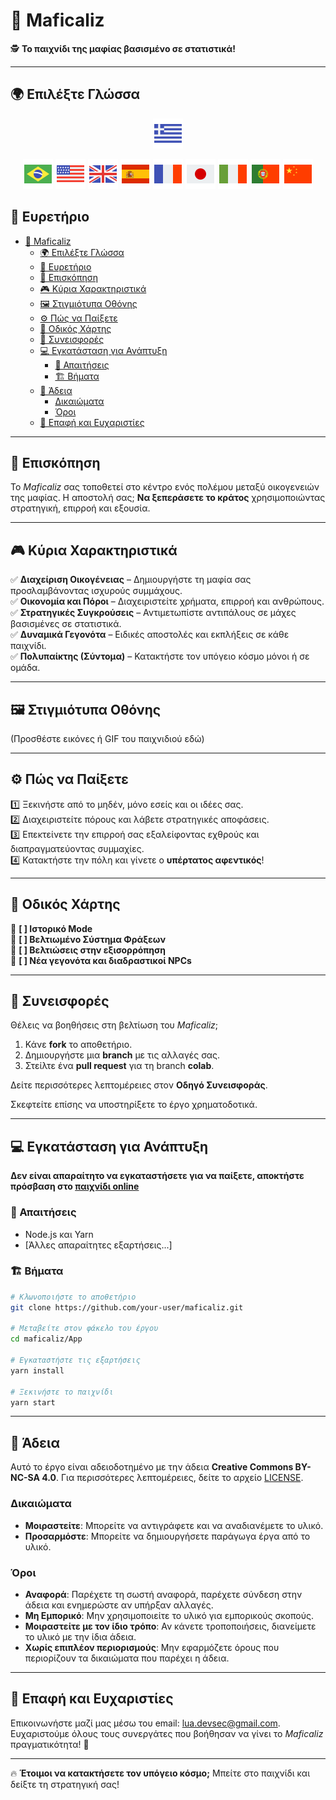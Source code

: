 # 🎩 Maficaliz

🕵️ **Το παιχνίδι της μαφίας βασισμένο σε στατιστικά!**

---

## 🌍 Επιλέξτε Γλώσσα

<div align="center"> 

[![Ελληνικά](./flag-icons/flag-greece-48.png)](./README.gr.md)

[![Português](./flag-icons/flag-brazil-48.png)](../../README.md) [![English](./flag-icons/flag-usa-48.png)](./README.en.md) [![English](./flag-icons/flag-great-britain-48.png)](./README.gb.md) [![Español](./flag-icons/flag-spain-flag-48.png)](./README.es.md) [![Français](./flag-icons/flag-france-48.png)](./README.fr.md) [![日本語](./flag-icons/flag-japan-48.png)](./README.jp.md) [![Italiano](./flag-icons/flag-italy-48.png)](./README.it.md) [![Português (Portugal)](./flag-icons/flag-portugal-48.png)](./README.pt.md) [![中文](./flag-icons/flag-china-48.png)](./README.ch.md)

</div>

## 📑 Ευρετήριο  

- [🎩 Maficaliz](#-maficaliz)
  - [🌍 Επιλέξτε Γλώσσα](#-επιλέξτε-γλώσσα)
  - [📑 Ευρετήριο](#-ευρετήριο)
  - [📖 Επισκόπηση](#-επισκόπηση)
  - [🎮 Κύρια Χαρακτηριστικά](#-κύρια-χαρακτηριστικά)
  - [🖼️ Στιγμιότυπα Οθόνης](#️-στιγμιότυπα-οθόνης)
  - [⚙️ Πώς να Παίξετε](#️-πώς-να-παίξετε)
  - [🚀 Οδικός Χάρτης](#-οδικός-χάρτης)
  - [🤝 Συνεισφορές](#-συνεισφορές)
  - [💻 Εγκατάσταση για Ανάπτυξη](#-εγκατάσταση-για-ανάπτυξη)
    - [🔧 Απαιτήσεις](#-απαιτήσεις)
    - [🏗️ Βήματα](#️-βήματα)
  - [📜 Άδεια](#-άδεια)
    - [Δικαιώματα](#δικαιώματα)
    - [Όροι](#όροι)
  - [💌 Επαφή και Ευχαριστίες](#-επαφή-και-ευχαριστίες)

---

## 📖 Επισκόπηση  

Το *Maficaliz* σας τοποθετεί στο κέντρο ενός πολέμου μεταξύ οικογενειών της μαφίας. Η αποστολή σας; **Να ξεπεράσετε το κράτος** χρησιμοποιώντας στρατηγική, επιρροή και εξουσία.

---

## 🎮 Κύρια Χαρακτηριστικά  

✅ **Διαχείριση Οικογένειας** – Δημιουργήστε τη μαφία σας προσλαμβάνοντας ισχυρούς συμμάχους.  
✅ **Οικονομία και Πόροι** – Διαχειριστείτε χρήματα, επιρροή και ανθρώπους.  
✅ **Στρατηγικές Συγκρούσεις** – Αντιμετωπίστε αντιπάλους σε μάχες βασισμένες σε στατιστικά.  
✅ **Δυναμικά Γεγονότα** – Ειδικές αποστολές και εκπλήξεις σε κάθε παιχνίδι.  
✅ **Πολυπαίκτης (Σύντομα)** – Κατακτήστε τον υπόγειο κόσμο μόνοι ή σε ομάδα.  

---

## 🖼️ Στιγμιότυπα Οθόνης  

(Προσθέστε εικόνες ή GIF του παιχνιδιού εδώ)

---

## ⚙️ Πώς να Παίξετε  

1️⃣ Ξεκινήστε από το μηδέν, μόνο εσείς και οι ιδέες σας.  
2️⃣ Διαχειριστείτε πόρους και λάβετε στρατηγικές αποφάσεις.  
3️⃣ Επεκτείνετε την επιρροή σας εξαλείφοντας εχθρούς και διαπραγματεύοντας συμμαχίες.  
4️⃣ Κατακτήστε την πόλη και γίνετε ο **υπέρτατος αφεντικός**!

---

## 🚀 Οδικός Χάρτης  

🔹 **[ ] Ιστορικό Mode**  
🔹 **[ ] Βελτιωμένο Σύστημα Φράξεων**  
🔹 **[ ] Βελτιώσεις στην εξισορρόπηση**  
🔹 **[ ] Νέα γεγονότα και διαδραστικοί NPCs**  

---

## 🤝 Συνεισφορές  

Θέλεις να βοηθήσεις στη βελτίωση του *Maficaliz*;

1. Κάνε **fork** το αποθετήριο.  
2. Δημιουργήστε μια **branch** με τις αλλαγές σας.  
3. Στείλτε ένα **pull request** για τη branch **colab**.  

Δείτε περισσότερες λεπτομέρειες στον **Οδηγό Συνεισφοράς**.

Σκεφτείτε επίσης να υποστηρίξετε το έργο χρηματοδοτικά.

---

## 💻 Εγκατάσταση για Ανάπτυξη  

**Δεν είναι απαραίτητο να εγκαταστήσετε για να παίξετε, αποκτήστε πρόσβαση στο [παιχνίδι online](https://maficaliz.github.io/Maficaliz)**

### 🔧 Απαιτήσεις  

- Node.js και Yarn  
- [Άλλες απαραίτητες εξαρτήσεις...]  

### 🏗️ Βήματα  

```bash
# Κλωνοποιήστε το αποθετήριο
git clone https://github.com/your-user/maficaliz.git  

# Μεταβείτε στον φάκελο του έργου
cd maficaliz/App

# Εγκαταστήστε τις εξαρτήσεις
yarn install  

# Ξεκινήστε το παιχνίδι
yarn start  
```

---

## 📜 Άδεια

Αυτό το έργο είναι αδειοδοτημένο με την άδεια **Creative Commons BY-NC-SA 4.0**. Για περισσότερες λεπτομέρειες, δείτε το αρχείο [LICENSE](../../LICENSE).

### Δικαιώματα  

- **Μοιραστείτε**: Μπορείτε να αντιγράφετε και να αναδιανέμετε το υλικό.  
- **Προσαρμόστε**: Μπορείτε να δημιουργήσετε παράγωγα έργα από το υλικό.

### Όροι  

- **Αναφορά**: Παρέχετε τη σωστή αναφορά, παρέχετε σύνδεση στην άδεια και ενημερώστε αν υπήρξαν αλλαγές.  
- **Μη Εμπορικό**: Μην χρησιμοποιείτε το υλικό για εμπορικούς σκοπούς.  
- **Μοιραστείτε με τον ίδιο τρόπο**: Αν κάνετε τροποποιήσεις, διανείμετε το υλικό με την ίδια άδεια.  
- **Χωρίς επιπλέον περιορισμούς**: Μην εφαρμόζετε όρους που περιορίζουν τα δικαιώματα που παρέχει η άδεια.

---

## 💌 Επαφή και Ευχαριστίες  

Επικοινωνήστε μαζί μας μέσω του email: [lua.devsec@gmail.com](mailto:lua.devsec@gmail.com).  
Ευχαριστούμε όλους τους συνεργάτες που βοήθησαν να γίνει το *Maficaliz* πραγματικότητα! 🎉

---

🔥 **Έτοιμοι να κατακτήσετε τον υπόγειο κόσμο;** Μπείτε στο παιχνίδι και δείξτε τη στρατηγική σας!
